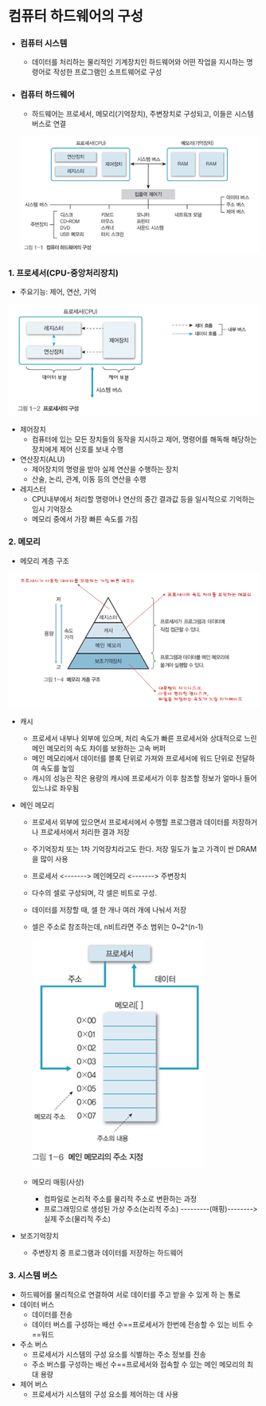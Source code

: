 # 컴퓨터 하드웨어의 구성

- ### 컴퓨터 시스템

  - 데이터를 처리하는 물리적인 기계장치인 하드웨어와 어떤 작업을 지시하는 명령어로 작성한 프로그램인 소프트웨어로 구성

- ### 컴퓨터 하드웨어

  - 하드웨어는 프로세서, 메모리(기억장치), 주변장치로 구성되고, 이들은 시스템 버스로 연결

  ![](../img/컴퓨터시스템_1.png)

### 1. 프로세서(CPU-중앙처리장치)

- 주요기능: 제어, 연산, 기억

![](../img/컴퓨터시스템_2.png)

- 제어장치 
  - 컴퓨터에 있는 모든 장치들의 동작을 지시하고 제어, 명령어를 해독해 해당하는 장치에게 제어 신호를 보내 수행
- 연산장치(ALU)
  - 제어장치의 명령을 받아 실제 연산을 수행하는 장치
  - 산술, 논리, 관계, 이동 등의 연산을 수행
- 레지스터
  - CPU내부에서 처리할 명령어나 연산의 중간 결과값 등을 일시적으로 기억하는 임시 기억장소
  - 메모리 중에서 가장 빠른 속도를 가짐



### 2. 메모리

- 메모리 계층 구조

![](../img/컴퓨터시스템_3.png)

- 캐시

  - 프로세서 내부나 외부에 있으며, 처리 속도가 빠른 프로세서와 상대적으로 느린 메인 메모리의 속도 차이를 보완하는 고속 버퍼
  - 메인 메모리에서 데이터를 블록 단위로 가져와 프로세서에 워드 단위로 전달하여 속도를 높임
  - 캐시의 성능은 작은 용량의 캐시에 프로세서가 이후 참조할 정보가 얼마나 들어 있느냐로 좌우됨

- 메인 메모리

  - 프로세서 외부에 있으면서 프로세서에서 수행할 프로그램과 데이터를 저장하거나 프로세서에서 처리한 결과 저장
  
  - 주기억장치 또는 1차 기억장치라고도 한다. 저장 밀도가 높고 가격이 싼 DRAM을 많이 사용
  
  - 프로세서 <-------> 메인메모리 <-------> 주변장치
    
  - 다수의 셀로 구성되며, 각 셀은 비트로 구성.
  
  - 데이터를 저장할 때, 셀 한 개나 여러 개에 나눠서 저장
  
  - 셀은 주소로 참조하는데, n비트라면 주소 범위는 0~2^(n-1)
  
    ![](../img/컴퓨터시스템_4.png)
  
  - 메모리 매핑(사상)
  
    - 컴파일로 논리적 주소를 물리적 주소로 변환하는 과정
    - 프로그래밍으로 생성된 가상 주소(논리적 주소) ---------(매핑)--------> 실제 주소(물리적 주소)
  
- 보조기억장치

  - 주변장치 중 프로그램과 데이터를 저장하는 하드웨어



### 3. 시스템 버스

- 하드웨어를 물리적으로 연결하여 서로 데이터를 주고 받을 수 있게 하 는 통로
- 데이터 버스
  - 데이터를 전송
  - 데이터 버스를 구성하는 배선 수==프로세서가 한번에 전송할 수 있는 비트 수==워드
- 주소 버스
  - 프로세서가 시스템의 구성 요소를 식별하는 주소 정보를 전송
  - 주소 버스를 구성하는 배선 수==프로세서와 접속할 수 있는 메인 메모리의 최대 용량
- 제어 버스
  - 프로세서가 시스템의 구성 요소를 제어하는 데 사용
